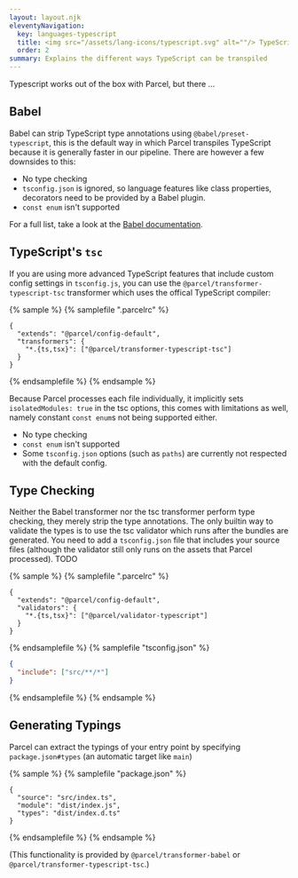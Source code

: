 ```yaml
---
layout: layout.njk
eleventyNavigation:
  key: languages-typescript
  title: <img src="/assets/lang-icons/typescript.svg" alt=""/> TypeScript
  order: 2
summary: Explains the different ways TypeScript can be transpiled
---
```


Typescript works out of the box with Parcel, but there ...

## Babel

Babel can strip TypeScript type annotations using `@babel/preset-typescript`, this is the default way in which Parcel transpiles TypeScript because it is generally faster in our pipeline. There are however a few downsides to this:

- No type checking
- `tsconfig.json` is ignored, so language features like class properties, decorators need to be provided by a Babel plugin.
- `const enum` isn't supported

For a full list, take a look at the [Babel documentation](https://babeljs.io/docs/en/babel-plugin-transform-typescript#caveats).

## TypeScript's `tsc`

If you are using more advanced TypeScript features that include custom config settings in `tsconfig.js`, you can use the `@parcel/transformer-typescript-tsc` transformer which uses the offical TypeScript compiler:

{% sample %}
{% samplefile ".parcelrc" %}

```json/3
{
  "extends": "@parcel/config-default",
  "transformers": {
    "*.{ts,tsx}": ["@parcel/transformer-typescript-tsc"]
  }
}
```

{% endsamplefile %}
{% endsample %}

Because Parcel processes each file individually, it implicitly sets `isolatedModules: true` in the tsc options, this comes with limitations as well, namely constant `const enum`s not being supported either.

- No type checking
- `const enum` isn't supported
- Some `tsconfig.json` options (such as `paths`) are currently not respected with the default config.

## Type Checking

Neither the Babel transformer nor the tsc transformer perform type checking, they merely strip the type annotations. The only builtin way to validate the types is to use the tsc validator which runs after the bundles are generated. You need to add a `tsconfig.json` file that includes your source files (although the validator still only runs on the assets that Parcel processed). TODO

{% sample %}
{% samplefile ".parcelrc" %}

```json/3
{
  "extends": "@parcel/config-default",
  "validators": {
    "*.{ts,tsx}": ["@parcel/validator-typescript"]
  }
}
```

{% endsamplefile %}
{% samplefile "tsconfig.json" %}

```json
{
  "include": ["src/**/*"]
}
```

{% endsamplefile %}
{% endsample %}

## Generating Typings

Parcel can extract the typings of your entry point by specifying `package.json#types` (an automatic target like `main`)

{% sample %}
{% samplefile "package.json" %}

```json/3
{
  "source": "src/index.ts",
  "module": "dist/index.js",
  "types": "dist/index.d.ts"
}
```

{% endsamplefile %}
{% endsample %}

(This functionality is provided by `@parcel/transformer-babel` or `@parcel/transformer-typescript-tsc`.)
